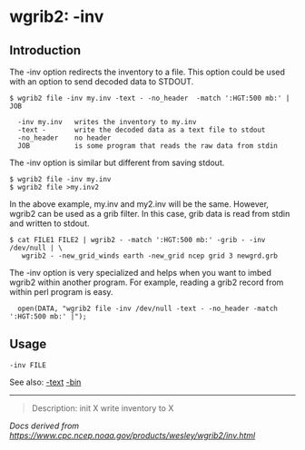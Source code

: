 # wgrib2: -inv

## Introduction

The -inv option redirects the inventory to
a file. This option could be used with an option to send decoded
data to STDOUT.

```
$ wgrib2 file -inv my.inv -text - -no_header  -match ':HGT:500 mb:' |  JOB

  -inv my.inv   writes the inventory to my.inv
  -text -       write the decoded data as a text file to stdout
  -no_header    no header
  JOB           is some program that reads the raw data from stdin
```

The -inv option is similar but different from saving
stdout.

```
$ wgrib2 file -inv my.inv
$ wgrib2 file >my.inv2
```

In the above example, my.inv and my2.inv will be the same. However,
wgrib2 can be used as a grib filter. In this case, grib data is read
from stdin and written to stdout.

```
$ cat FILE1 FILE2 | wgrib2 - -match ':HGT:500 mb:' -grib - -inv /dev/null | \
   wgrib2 - -new_grid_winds earth -new_grid ncep grid 3 newgrd.grb
```

The -inv option is very specialized and helps
when you want to imbed wgrib2 within another program. For example,
reading a grib2 record from within perl program is easy.

```
  open(DATA, "wgrib2 file -inv /dev/null -text - -no_header -match ':HGT:500 mb:' |");
```

## Usage

```
-inv FILE
```

See also:
[-text](./text.md)
[-bin](./bin.bin)

---

> Description: init X write inventory to X

_Docs derived from <https://www.cpc.ncep.noaa.gov/products/wesley/wgrib2/inv.html>_
